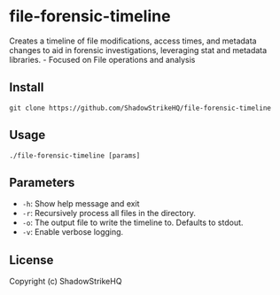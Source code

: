 # file-forensic-timeline
Creates a timeline of file modifications, access times, and metadata changes to aid in forensic investigations, leveraging stat and metadata libraries. - Focused on File operations and analysis

## Install
`git clone https://github.com/ShadowStrikeHQ/file-forensic-timeline`

## Usage
`./file-forensic-timeline [params]`

## Parameters
- `-h`: Show help message and exit
- `-r`: Recursively process all files in the directory.
- `-o`: The output file to write the timeline to. Defaults to stdout.
- `-v`: Enable verbose logging.

## License
Copyright (c) ShadowStrikeHQ
